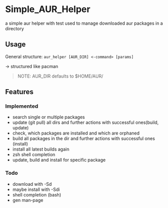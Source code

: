 # Simple_AUR_Helper
a simple aur helper with test used to manage downloaded aur packages in a directory

## Usage

General structure: `aur_helper [AUR_DIR] <-command> [params]`

-> structured like pacman

> NOTE: AUR_DIR defaults to $HOME/AUR/ 


## Features 
### Implemented

-   search single or multiple packages
-   update (git pull) all dirs and further actions with successful ones(build, update)
-   check, which packages are installed and which are orphaned
-   build all packages in the dir and further actions with successful ones (install)
-   install all latest builds again
-   zsh shell completion
-   update, build and install for specific package

### Todo

-   download with -Sd
-   maybe install with -Sdi
-   shell completion (bash)
-   gen man-page
